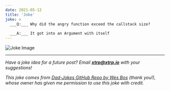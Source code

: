 ```yaml
---
date: 2021-05-12
title: 'Joke'
joke: >
  ___Q:___ Why did the angry function exceed the callstack size?
  
  ___A:___ It got into an Argument with itself
---
```


![Joke Image](https://private.xtrp.io/projects/DailyDeveloperJokes/public_image_server/images/5e12589f412c5.png)

---
*Have a joke idea for a future post? Email **[xtrp@xtrp.io](mailto:xtrp@xtrp.io)** with your suggestions!*

*This joke comes from [Dad-Jokes GitHub Repo by Wes Bos](https://github.com/wesbos/dad-jokes) (thank you!), whose owner has given me permission to use this joke with credit.*

<!-- 
Joke text:
**Q:** Why did the angry function exceed the callstack size?

**A:** It got into an Argument with itself
 -->

